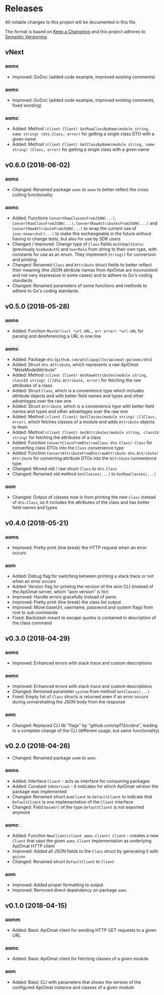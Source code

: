 Releases
========

All notable changes to this project will be documented in this file.

The format is based on [Keep a Changelog](http://keepachangelog.com/en/1.0.0/) and this project adheres to [Semantic Versioning](http://semver.org/spec/v2.0.0.html).

vNext
-----

### aomx

- Improved: GoDoc (added code example, improved existing comments)

### aomc

- Improved: GoDoc (added code example, improved existing comments, fixed wording)

### aomc

- Added: Method `(client Client) GetRawClassByName(module string, name string) (dto.Class, error)` for getting a single class DTO with a given name
- Added: Method `(client Client) GetClassByName(module string, name string) (Class, error)` for getting a single class with a given name

v0.6.0 (2018-06-02)
-------------------

### aoms

- Changed: Renamed package `aoms` to `aomx` to better reflect the cross cutting functionality

### aomc

- Added: Functions `ConvertRawClassesFromJSON(...)`, `ConvertRawClassFromJSON(...)`, `ConvertRawAttributesFromJSON(...)` and `ConvertRawAttributeFromJSON(...)` to wrap the current use of `json.Unmarshal(...)` to make this exchangeable in the future without having to change tests, but also for use by SDK users
- Changed / improved: Change type of `Class` fields `AuthImplStatus` (previously `UseOwnAuth`) and `UserRole` from string to their own type, with constants for use as an enum. They implement `String()` for conversion and printing.
- Changed: Renamed `Class` and `Attribute` struct fields to better reflect their meaning (the JSON attribute names from ApiOmat are inconsistent and not very expressive in some cases) and to adhere to Go's coding standards
- Changed: Renamed parameters of some functions and methods to adhere to Go's coding standards

v0.5.0 (2018-05-28)
-------------------

### aoms

- Added: Function `MustUrl(url *url.URL, err error) *url.URL` for parsing and dereferencing a URL in one line

### aomc

- Added: Package `dto` (`github.com/philippgille/apiomat-go/aomc/dto`)
- Added: Struct `dto.Attribute`, which represents a raw ApiOmat "MetaModelAttribute"
- Added: Method `(client Client) GetRawAttributes(module string, classId string) ([]dto.Attribute, error)` for fetching the raw attributes of a class
- Added: Struct `Class`, which is a convenience type which includes attribute objects and with better field names and types and other advantages over the raw one
- Added: Struct `Attribute`, which is a convenience type with better field names and types and other advantages over the raw one
- Added: Method `(client Client) GetClasses(module string) ([]Class, error)`, which fetches classes of a module and adds `Attribute` objects to them
- Added: Method `(client Client) GetAttributes(module string, classId string)` for fetching the attributes of a class
- Added: Function `ConvertClassFromDto(rawClass dto.Class) Class` for converting class DTOs into the `Class` convenience type
- Added: Function `ConvertAttributeFromDto(rawAttribute dto.Attribute) Attribute` for converting attribute DTOs into the `Attribute` convenience type
- Changed: Moved old / raw struct `Class` to `dto.Class`
- Changed: Renamed old method `GetClasses(...)` to `GetRawClasses(...)`

### aom

- Changed: Output of classes now is from printing the new `Class` instead of `dto.Class`, so it includes the attributes of the class and has better field names and types

v0.4.0 (2018-05-21)
-------------------

### aoms

- Improved: Pretty print (line break) the HTTP request when an error occurs

### aom

- Added: Debug flag for switching between printing a stack trace or not when an error occurs
- Added: Version flag for printing the version of the aom CLI (instead of the ApiOmat server, which "aom version" is for)
- Improved: Handle errors gracefully instead of panic
- Improved: Pretty print (line break) the class list output
- Improved: Move baseUrl, username, password and system flags from root to sub commands
- Fixed: Backslash meant to escape quotes is contained in description of the class command

v0.3.0 (2018-04-29)
-------------------

### aoms

- Improved: Enhanced errors with stack trace and custom descriptions

### aomc

- Improved: Enhanced errors with stack trace and custom descriptions
- Changed: Removed parameter `system` from method `GetClasses(...)`
- Fixed: Empty list of `Class` structs is returned even if an error occurs during unmarshalling the JSON body from the response

### aom

- Changed: Replaced CLI lib "flags" by "github.com/spf13/cobra", leading to a complete change of the CLI (different usage, but same functionality)

v0.2.0 (2018-04-26)
-------------------

- Changed: Renamed package `aomm` to `aoms`

### aoms

- Added: Interface `Client` - acts as interface for consuming packages
- Added: Constant `SdkVersion` - it indicates for which ApiOmat version the package was implemented
- Changed: Renamed struct `AomClient` to `DefaultClient` to indicate that `DefaultClient` is one implementation of the `Client` interface
- Changed: Field `baseUrl` of the type `DefaultClient` is not exported anymore

### aomc

- Added: Function `NewClient(client aoms.Client) Client` - creates a new `Client` that uses the given `aoms.Client` implementation as underlying ApiOmat HTTP client
- Improved: Added all JSON fields to the `Class` struct by generating it with `gojson`
- Changed: Renamed struct `DefaultClient` to `Client`

### aom

- Improved: Added proper formatting to output
- Improved: Removed direct dependency on package `aoms`

v0.1.0 (2018-04-15)
-------------------

### aomm

- Added: Basic ApiOmat client for sending HTTP GET requests to a given URL

### aomc

- Added: Basic ApiOmat client for fetching classes of a given module

### aom

- Added: Basic CLI with parameters that shows the version of the configured ApiOmat instance and classes of a given module
